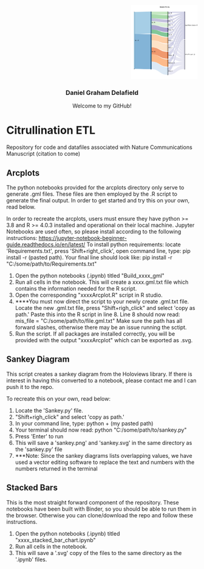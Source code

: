 <!-- PROJECT LOGO -->
<br />
<p align="right">
    <img src="sankey/Original.png" alt="Logo" width="175" height="194">
  </a>

  <h3 align="center">Daniel Graham Delafield</h3>

  <p align="center">
    Welcome to my GitHub!
  </p>
</p>

# Citrullination ETL
Repository for code and datafiles associated with Nature Communications Manuscript (citation to come)


## Arcplots
The python notebooks provided for the arcplots directory only serve to generate .gml files. These files are then
employed by the .R script to generate the final output. In order to get started and try this on your own, read below.

In order to recreate the arcplots, users must ensure they have python >= 3.8
and R >= 4.0.3 installed and operational on their local machine. Jupyter Notebooks
are used often, so please install according to the following
instructions: https://jupyter-notebook-beginner-guide.readthedocs.io/en/latest/
To install python requirements: locate 'Requirements.txt', press 'Shift+right_click',
open command line, type: pip install -r (pasted path). Your final line should look like:
pip install -r "C:/some/path/to/Requirements.txt"

1) Open the python notebooks (.ipynb) titled "Build_xxxx_gml"
2) Run all cells in the notebook. This will create a xxxx.gml.txt file
   which contains the information needed for the R script.
3) Open the corresponding "xxxxArcplot.R" script in R studio.
4) ****You must now direct the script to your newly create .gml.txt file.
   Locate the new .gml.txt file, press "Shift+righ_click" and select 'copy
   as path.' Paste this into the R script in line 8.
   Line 8 should now read: mis_file = "C:/some/path/to/file.gml.txt"
   Make sure the path has all forward slashes, otherwise there may be an
   issue running the sctipt.
4) Run the script. If all packages are installed correctly, you will
   be provided with the output "xxxxArcplot" which can be exported as .svg.

## Sankey Diagram
This script creates a sankey diagram from the Holoviews library. If there is interest
in having this converted to a notebook, please contact me and I can push it to the repo.

To recreate this on your own, read below:

1) Locate the 'Sankey.py' file.
2) "Shift+righ_click" and select 'copy as path.'
3) In your command line, type: python + (my pasted path)
4) Your terminal should now read: python "C:/some/path/to/sankey.py"
5) Press 'Enter' to run
6) This will save a 'sankey.png' and 'sankey.svg' in the same directory as the
   'sankey.py' file
7) ***Note: Since the sankey diagrams lists overlapping values, we have used a vector
   editing software to replace the text and numbers with the numbers returned in the terminal


## Stacked Bars
This is the most straight forward component of the repository. These notebooks have been built with Binder, so
you should be able to run them in the browser. Otherwise you can clone/download the repo and follow these instructions.

1) Open the python notebooks (.ipynb) titled "xxxx_stacked_bar_chart.ipynb"
2) Run all cells in the notebook.
3) This will save a '.svg' copy of the files to the same directory as the '.ipynb'
   files.
